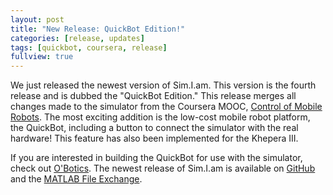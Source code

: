 ```yaml
---
layout: post
title: "New Release: QuickBot Edition!"
categories: [release, updates]
tags: [quickbot, coursera, release]
fullview: true
---
```


We just released the newest version of Sim.I.am. This version is the fourth release and is dubbed the "QuickBot Edition." This release merges all changes made to the simulator from the Coursera MOOC, [Control of Mobile Robots](https://www.coursera.org/course/conrob). The most exciting addition is the low-cost mobile robot platform, the QuickBot, including a button to connect the simulator with the real hardware! This feature has also been implemented for the Khepera III.

If you are interested in building the QuickBot for use with the simulator, check out [O'Botics](http://o-botics.org). The newest release of Sim.I.am is available on [GitHub](https://github.com/jdelacroix/simiam/releases/tag/simiam-the-fourth) and the [MATLAB File Exchange](http://www.mathworks.com/matlabcentral/fileexchange/40860-sim-i-am).
